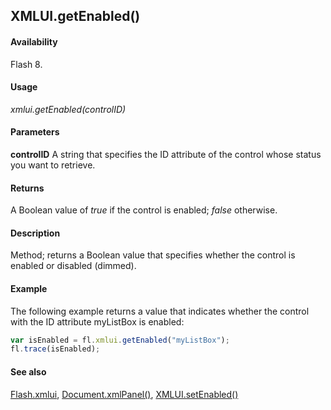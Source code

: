 ## XMLUI.getEnabled()

#### Availability

Flash 8.

#### Usage

*xmlui.getEnabled(controlID)*

#### Parameters

**controlID** A string that specifies the ID attribute of the control whose status you want to retrieve.

#### Returns

A Boolean value of *true* if the control is enabled; *false* otherwise.

#### Description

Method; returns a Boolean value that specifies whether the control is enabled or disabled (dimmed).

#### Example

The following example returns a value that indicates whether the control with the ID attribute myListBox is enabled:

```javascript
var isEnabled = fl.xmlui.getEnabled("myListBox");
fl.trace(isEnabled);
```

#### See also

[Flash.xmlui](../Flash_object_/Flash81.md), [Document.xmlPanel()](../Document_object/Document6198.md), [XMLUI.setEnabled()](../XMLUI_object/XMLUI9.md)
